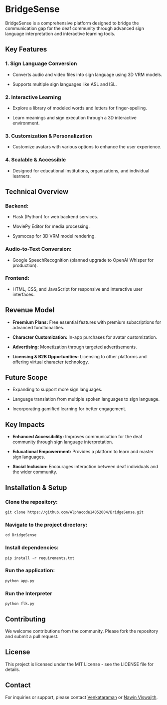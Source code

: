 # BridgeSense

BridgeSense is a comprehensive platform designed to bridge the communication gap for the deaf community through advanced sign language interpretation and interactive learning tools.

## Key Features

### 1. Sign Language Conversion

- Converts audio and video files into sign language using 3D VRM models.

- Supports multiple sign languages like ASL and ISL.

### 2. Interactive Learning

- Explore a library of modeled words and letters for finger-spelling.

- Learn meanings and sign execution through a 3D interactive environment.

### 3. Customization & Personalization

- Customize avatars with various options to enhance the user experience.

### 4. Scalable & Accessible

- Designed for educational institutions, organizations, and individual learners.

## Technical Overview

### Backend:

- Flask (Python) for web backend services.

- MoviePy Editor for media processing.

- Sysmocap for 3D VRM model rendering.

### Audio-to-Text Conversion:

- Google SpeechRecognition (planned upgrade to OpenAI Whisper for production).

### Frontend:

- HTML, CSS, and JavaScript for responsive and interactive user interfaces.

## Revenue Model

- **Freemium Plans:** Free essential features with premium subscriptions for advanced functionalities.

- **Character Customization:** In-app purchases for avatar customization.

- **Advertising:** Monetization through targeted advertisements.

- **Licensing & B2B Opportunities:** Licensing to other platforms and offering virtual character technology.

## Future Scope

- Expanding to support more sign languages.
 
- Language translation from multiple spoken languages to sign language.

- Incorporating gamified learning for better engagement.

## Key Impacts

- **Enhanced Accessibility:** Improves communication for the deaf community through sign language interpretation.

- **Educational Empowerment:** Provides a platform to learn and master sign languages.

- **Social Inclusion:** Encourages interaction between deaf individuals and the wider community.

## Installation & Setup

### Clone the repository:

`git clone https://github.com/Alphacode14052004/BridgeSense.git`

### Navigate to the project directory:

`cd BridgeSense`

### Install dependencies:

`pip install -r requirements.txt`

### Run the application:

`python app.py`

### Run the Interpreter 
```python flk.py```

## Contributing

We welcome contributions from the community. Please fork the repository and submit a pull request.

## License

This project is licensed under the MIT License - see the LICENSE file for details.

## Contact

For inquiries or support, please contact [Venkataraman](jimvenkat999@gmail.com) or [Nawin Viswajith](nawinviswajith@gmail.com).
